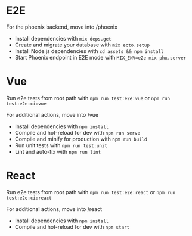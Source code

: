 # E2E

For the phoenix backend, move into /phoenix

  * Install dependencies with `mix deps.get`
  * Create and migrate your database with `mix ecto.setup`
  * Install Node.js dependencies with `cd assets && npm install`
  * Start Phoenix endpoint in E2E mode with `MIX_ENV=e2e mix phx.server`

# Vue

Run e2e tests from root path with `npm run test:e2e:vue` or `npm run test:e2e:ci:vue`

For additional actions, move into /vue

  * Install dependencies with `npm install`
  * Compile and hot-reload for dev with `npm run serve`
  * Compile and minify for production with `npm run build`
  * Run unit tests with `npm run test:unit`
  * Lint and auto-fix with `npm run lint`
  
# React

Run e2e tests from root path with `npm run test:e2e:react` or `npm run test:e2e:ci:react`

For additional actions, move into /react

  * Install dependencies with `npm install`
  * Compile and hot-reload for dev with `npm start`
